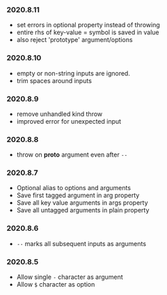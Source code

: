 ### 2020.8.11

* set errors in optional property instead of throwing
* entire rhs of key-value = symbol is saved in value
* also reject 'prototype' argument/options

### 2020.8.10

* empty or non-string inputs are ignored.
* trim spaces around inputs

### 2020.8.9

* remove unhandled kind throw
* improved error for unexpected input

### 2020.8.8

* throw on __proto__ argument even after `--`

### 2020.8.7

* Optional alias to options and arguments
* Save first tagged argument in arg property
* Save all key value arguments in args property
* Save all untagged arguments in plain property

### 2020.8.6

* `--` marks all subsequent inputs as arguments

### 2020.8.5

* Allow single `-` character as argument
* Allow `$` character as option